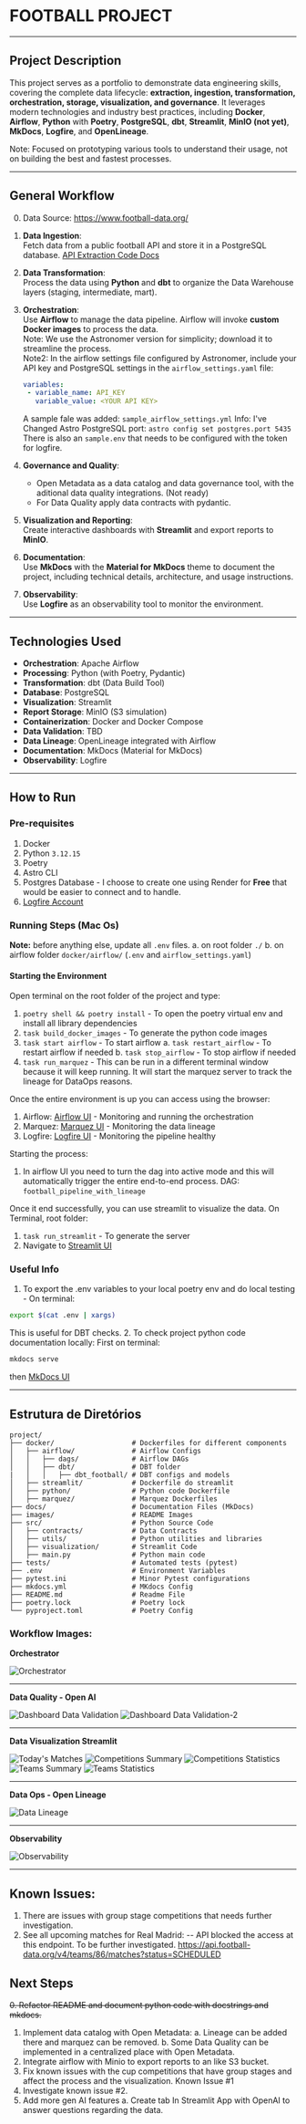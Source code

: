 # FOOTBALL PROJECT

---

## Project Description

This project serves as a portfolio to demonstrate data engineering skills, covering the complete data lifecycle: **extraction, ingestion, transformation, orchestration, storage, visualization, and governance**. It leverages modern technologies and industry best practices, including **Docker**, **Airflow**, **Python** with **Poetry**, **PostgreSQL**, **dbt**, **Streamlit**, **MinIO (not yet)**, **MkDocs**, **Logfire**, and **OpenLineage**.

Note: Focused on prototyping various tools to understand their usage, not on building the best and fastest processes.

---

## General Workflow

0. Data Source: <https://www.football-data.org/>

1. **Data Ingestion**:  
   Fetch data from a public football API and store it in a PostgreSQL database. [API Extraction Code Docs](https://AndreFelippeVidal.github.io/football-project/)

2. **Data Transformation**:  
   Process the data using **Python** and **dbt** to organize the Data Warehouse layers (staging, intermediate, mart).

3. **Orchestration**:  
   Use **Airflow** to manage the data pipeline. Airflow will invoke **custom Docker images** to process the data.  
   Note: We use the Astronomer version for simplicity; download it to streamline the process.  
   Note2: In the airflow settings file configured by Astronomer, include your API key and PostgreSQL settings in the `airflow_settings.yaml` file:  
   ```yaml
   variables:
    - variable_name: API_KEY
      variable_value: <YOUR API KEY>
   ```
   A sample fale was added: `sample_airflow_settings.yml`
   Info: I've Changed Astro PostgreSQL port: `astro config set postgres.port 5435`
   There is also an `sample.env` that needs to be configured with the token for logfire.

4. **Governance and Quality**:  
   - Open Metadata as a data catalog and data governance tool, with the aditional data quality integrations. (Not ready)
   - For Data Quality apply data contracts with pydantic.

5. **Visualization and Reporting**:  
   Create interactive dashboards with **Streamlit** and export reports to **MinIO**.

6. **Documentation**:  
   Use **MkDocs** with the **Material for MkDocs** theme to document the project, including technical details, architecture, and usage instructions.

7. **Observability**:  
   Use **Logfire** as an observability tool to monitor the environment.

---

## Technologies Used

- **Orchestration**: Apache Airflow  
- **Processing**: Python (with Poetry, Pydantic)  
- **Transformation**: dbt (Data Build Tool)  
- **Database**: PostgreSQL  
- **Visualization**: Streamlit  
- **Report Storage**: MinIO (S3 simulation)
- **Containerization**: Docker and Docker Compose  
- **Data Validation**: TBD  
- **Data Lineage**: OpenLineage integrated with Airflow  
- **Documentation**: MkDocs (Material for MkDocs)  
- **Observability**: Logfire

---

## How to Run

### Pre-requisites
1. Docker
2. Python `3.12.15`
3. Poetry
4. Astro CLI
5. Postgres Database - I choose to create one using Render for **Free** that would be easier to connect and to handle.
6. [Logfire Account](https://logfire.pydantic.dev/login)

### Running Steps (Mac Os)
**Note:** before anything else, update all `.env` files.
   a. on root folder `./`
   b. on airflow folder `docker/airflow/` (`.env` and `airflow_settings.yaml`)


#### Starting the Environment
Open terminal on the root folder of the project and type:
1. `poetry shell && poetry install` - To open the poetry virtual env and install all library dependencies
2. `task build_docker_images` - To generate the python code images
3. `task start airflow` - To start airflow
   a. `task restart_airflow` - To restart airflow if needed
   b. `task stop_airflow` - To stop airflow if needed
4. `task run_marquez` - This can be run in a different terminal window because it will keep running. It will start the marquez server to track the lineage for DataOps reasons.

Once the entire environment is up you can access using the browser:
1. Airflow: [Airflow UI](localhost:8080) - Monitoring and running the orchestration
2. Marquez: [Marquez UI](localhost:3000) - Monitoring the data lineage
3. Logfire: [Logfire UI](https://logfire.pydantic.dev/login) - Monitoring the pipeline healthy

Starting the process:
1. In airflow UI you need to turn the dag into active mode and this will automatically trigger the entire end-to-end process. DAG: `football_pipeline_with_lineage`

Once it end successfully, you can use streamlit to visualize the data.
On Terminal, root folder:
1. `task run_streamlit` - To generate the server
2. Navigate to [Streamlit UI](localhost:8501)

### Useful Info
1. To export the .env variables to your local poetry env and do local testing - On terminal:
```bash
export $(cat .env | xargs)
```  
This is useful for DBT checks.
2. To check project python code documentation locally:
First on terminal:
```bash
mkdocs serve
```  
then [MkDocs UI](http://127.0.0.1:8000/)

---


## Estrutura de Diretórios

```plaintext
project/                   
├── docker/                   # Dockerfiles for different components
│   ├── airflow/              # Airflow Configs
│   │   ├── dags/             # Airflow DAGs
│   │   ├── dbt/              # DBT folder
|   │   │   ├── dbt_football/ # DBT configs and models
│   ├── streamlit/            # Dockerfile do streamlit
│   ├── python/               # Python code Dockerfile 
│   ├── marquez/              # Marquez Dockerfiles
├── docs/                     # Documentation Files (MkDocs)
├── images/                   # README Images
├── src/                      # Python Source Code
│   ├── contracts/            # Data Contracts
│   ├── utils/                # Python utilities and libraries
│   ├── visualization/        # Streamlit Code
│   ├── main.py               # Python main code
├── tests/                    # Automated tests (pytest)
├── .env                      # Environment Variables
├── pytest.ini                # Minor Pytest configurations
├── mkdocs.yml                # MKdocs Config
├── README.md                 # Readme File
├── poetry.lock               # Poetry lock
└── pyproject.toml            # Poetry Config

```

### Workflow Images:

**Orchestrator**

![Orchestrator](images/Orchestrator.png)

---

**Data Quality - Open AI**

![Dashboard Data Validation](images/Data%20Validation.png)
![Dashboard Data Validation-2](images/Data%20Validation%202.png)

---

**Data Visualization Streamlit**

![Today's Matches](images/Today's%20Matches.png)
![Competitions Summary](images/Competitions%20Summary.png)
![Competitions Statistics](images/Competitions%20Statistics.png)
![Teams Summary](images/Teams%20Summary.png)
![Teams Statistics](images/Teams%20Statistics.png)

---

**Data Ops - Open Lineage**

![Data Lineage](images/Data%20Lineage.gif)

---

**Observability**

![Observability](images/Observability.png)

---

## Known Issues:
1. There are issues with group stage competitions that needs further investigation.
2. See all upcoming matches for Real Madrid: -- API blocked the access at this endpoint. To be further investigated.
https://api.football-data.org/v4/teams/86/matches?status=SCHEDULED

## Next Steps
~~0. Refactor README and document python code with docstrings and mkdocs.~~

1. Implement data catalog with Open Metadata:
   a. Lineage can be added there and marquez can be removed.
   b. Some Data Quality can be implemented in a centralized place with Open Metadata.
2. Integrate airflow with Minio to export reports to an like S3 bucket.
3. Fix known issues with the cup competitions that have group stages and affect the process and the visualization. Known Issue #1
4. Investigate known issue #2.
5. Add more gen AI features
   a. Create tab In Streamlit App with OpenAI to answer questions regarding the data.
